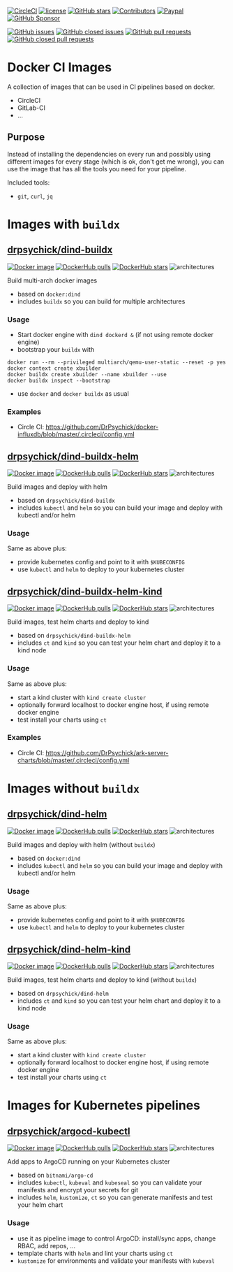 [![CircleCI](https://img.shields.io/circleci/build/github/SickHub/docker-ci-images)](https://app.circleci.com/pipelines/github/SickHub/docker-ci-images)
[![license](https://img.shields.io/github/license/drpsychick/docker-ci-images.svg)](https://github.com/drpsychick/docker-ci-images/blob/master/LICENSE)
[![GitHub stars](https://img.shields.io/github/stars/drpsychick/docker-ci-images.svg)](https://github.com/drpsychick/docker-ci-images)
[![Contributors](https://img.shields.io/github/contributors/drpsychick/docker-ci-images.svg)](https://github.com/drpsychick/docker-ci-images/graphs/contributors)
[![Paypal](https://img.shields.io/badge/donate-paypal-00457c.svg?logo=paypal)](https://www.paypal.com/cgi-bin/webscr?cmd=_s-xclick&hosted_button_id=FTXDN7LCDWUEA&source=url)
[![GitHub Sponsor](https://img.shields.io/badge/github-sponsor-blue?logo=github)](https://github.com/sponsors/DrPsychick)

[![GitHub issues](https://img.shields.io/github/issues/drpsychick/docker-ci-images.svg)](https://github.com/drpsychick/docker-ci-images/issues)
[![GitHub closed issues](https://img.shields.io/github/issues-closed/drpsychick/docker-ci-images.svg)](https://github.com/drpsychick/docker-ci-images/issues?q=is%3Aissue+is%3Aclosed)
[![GitHub pull requests](https://img.shields.io/github/issues-pr/drpsychick/docker-ci-images.svg)](https://github.com/drpsychick/docker-ci-images/pulls)
[![GitHub closed pull requests](https://img.shields.io/github/issues-pr-closed/drpsychick/docker-ci-images.svg)](https://github.com/drpsychick/docker-ci-images/pulls?q=is%3Apr+is%3Aclosed)

# Docker CI Images
A collection of images that can be used in CI pipelines based on docker.

* CircleCI
* GitLab-CI
* ...

## Purpose
Instead of installing the dependencies on every run and possibly using 
different images for every stage (which is ok, don't get me wrong), 
you can use the image that has all the tools you need for your pipeline.

Included tools:
* `git`, `curl`, `jq`

# Images with `buildx`

## [drpsychick/dind-buildx](./images/dind-buildx)
[![Docker image](https://img.shields.io/docker/image-size/drpsychick/dind-buildx?sort=date)](https://hub.docker.com/r/drpsychick/dind-buildx/tags)
[![DockerHub pulls](https://img.shields.io/docker/pulls/drpsychick/dind-buildx.svg)](https://hub.docker.com/r/drpsychick/dind-buildx/)
[![DockerHub stars](https://img.shields.io/docker/stars/drpsychick/dind-buildx.svg)](https://hub.docker.com/r/drpsychick/dind-buildx/)
![architectures](https://img.shields.io/badge/arch-amd64,arm64-green)

Build multi-arch docker images
* based on `docker:dind`
* includes `buildx` so you can build for multiple architectures

### Usage
* Start docker engine with `dind dockerd &` (if not using remote docker engine)
* bootstrap your `buildx` with
```shell
docker run --rm --privileged multiarch/qemu-user-static --reset -p yes
docker context create xbuilder
docker buildx create xbuilder --name xbuilder --use
docker buildx inspect --bootstrap
```
* use `docker` and `docker buildx` as usual

### Examples
* Circle CI: https://github.com/DrPsychick/docker-influxdb/blob/master/.circleci/config.yml
  
## [drpsychick/dind-buildx-helm](./images/dind-buildx-helm)
[![Docker image](https://img.shields.io/docker/image-size/drpsychick/dind-buildx-helm?sort=date)](https://hub.docker.com/r/drpsychick/dind-buildx-helm/tags)
[![DockerHub pulls](https://img.shields.io/docker/pulls/drpsychick/dind-buildx-helm.svg)](https://hub.docker.com/r/drpsychick/dind-buildx-helm/)
[![DockerHub stars](https://img.shields.io/docker/stars/drpsychick/dind-buildx-helm.svg)](https://hub.docker.com/r/drpsychick/dind-buildx-helm-helm/)
![architectures](https://img.shields.io/badge/arch-amd64,arm64-green)

Build images and deploy with helm
* based on `drpsychick/dind-buildx`
* includes `kubectl` and `helm` so you can build your image and deploy with kubectl and/or helm

### Usage
Same as above plus:
* provide kubernetes config and point to it with `$KUBECONFIG`
* use `kubectl` and `helm` to deploy to your kubernetes cluster

## [drpsychick/dind-buildx-helm-kind](./images/dind-buildx-helm-kind)
[![Docker image](https://img.shields.io/docker/image-size/drpsychick/dind-buildx-helm-kind?sort=date)](https://hub.docker.com/r/drpsychick/dind-buildx-helm-kind/tags)
[![DockerHub pulls](https://img.shields.io/docker/pulls/drpsychick/dind-buildx-helm-kind.svg)](https://hub.docker.com/r/drpsychick/dind-buildx-helm-kind/)
[![DockerHub stars](https://img.shields.io/docker/stars/drpsychick/dind-buildx-helm-kind.svg)](https://hub.docker.com/r/drpsychick/dind-buildx-helm-kind/)
![architectures](https://img.shields.io/badge/arch-amd64,arm64-green)

Build images, test helm charts and deploy to kind
* based on `drpsychick/dind-buildx-helm`
* includes `ct` and `kind` so you can test your helm chart and deploy it to a kind node

### Usage
Same as above plus:
* start a kind cluster with `kind create cluster`
* optionally forward localhost to docker engine host, if using remote docker engine
* test install your charts using `ct`

### Examples
* Circle CI: https://github.com/DrPsychick/ark-server-charts/blob/master/.circleci/config.yml

# Images without `buildx`

## [drpsychick/dind-helm](./images/dind-helm)
[![Docker image](https://img.shields.io/docker/image-size/drpsychick/dind-helm?sort=date)](https://hub.docker.com/r/drpsychick/dind-helm/tags)
[![DockerHub pulls](https://img.shields.io/docker/pulls/drpsychick/dind-helm.svg)](https://hub.docker.com/r/drpsychick/dind-helm/)
[![DockerHub stars](https://img.shields.io/docker/stars/drpsychick/dind-helm.svg)](https://hub.docker.com/r/drpsychick/dind-helm/)
![architectures](https://img.shields.io/badge/arch-amd64,arm64-green)

Build images and deploy with helm (without `buildx`)
* based on `docker:dind`
* includes `kubectl` and `helm` so you can build your image and deploy with kubectl and/or helm

### Usage
Same as above plus:
* provide kubernetes config and point to it with `$KUBECONFIG`
* use `kubectl` and `helm` to deploy to your kubernetes cluster

## [drpsychick/dind-helm-kind](./images/dind-helm-kind)
[![Docker image](https://img.shields.io/docker/image-size/drpsychick/dind-helm-kind?sort=date)](https://hub.docker.com/r/drpsychick/dind-helm-kind/tags)
[![DockerHub pulls](https://img.shields.io/docker/pulls/drpsychick/dind-helm-kind.svg)](https://hub.docker.com/r/drpsychick/dind-helm-kind/)
[![DockerHub stars](https://img.shields.io/docker/stars/drpsychick/dind-helm-kind.svg)](https://hub.docker.com/r/drpsychick/dind-helm-kind/)
![architectures](https://img.shields.io/badge/arch-amd64,arm64-green)

Build images, test helm charts and deploy to kind (without `buildx`)
* based on `drpsychick/dind-helm`
* includes `ct` and `kind` so you can test your helm chart and deploy it to a kind node

### Usage
Same as above plus:
* start a kind cluster with `kind create cluster`
* optionally forward localhost to docker engine host, if using remote docker engine
* test install your charts using `ct`

# Images for Kubernetes pipelines

## [drpsychick/argocd-kubectl](./images_x86/argocd-kubectl)
[![Docker image](https://img.shields.io/docker/image-size/drpsychick/argocd-kubectl?sort=date)](https://hub.docker.com/r/drpsychick/argocd-kubectl/tags)
[![DockerHub pulls](https://img.shields.io/docker/pulls/drpsychick/argocd-kubectl.svg)](https://hub.docker.com/r/drpsychick/argocd-kubectl/)
[![DockerHub stars](https://img.shields.io/docker/stars/drpsychick/argocd-kubectl.svg)](https://hub.docker.com/r/drpsychick/argocd-kubectl/)
![architectures](https://img.shields.io/badge/arch-amd64-green)

Add apps to ArgoCD running on your Kubernetes cluster
* based on `bitnami/argo-cd`
* includes `kubectl`, `kubeval` and `kubeseal` so you can validate your manifests and encrypt your secrets for git
* includes `helm`, `kustomize`, `ct` so you can generate manifests and test your helm chart

### Usage
* use it as pipeline image to control ArgoCD: install/sync apps, change RBAC, add repos, ...
* template charts with `helm` and lint your charts using `ct`
* `kustomize` for environments and validate your manifests with `kubeval`
